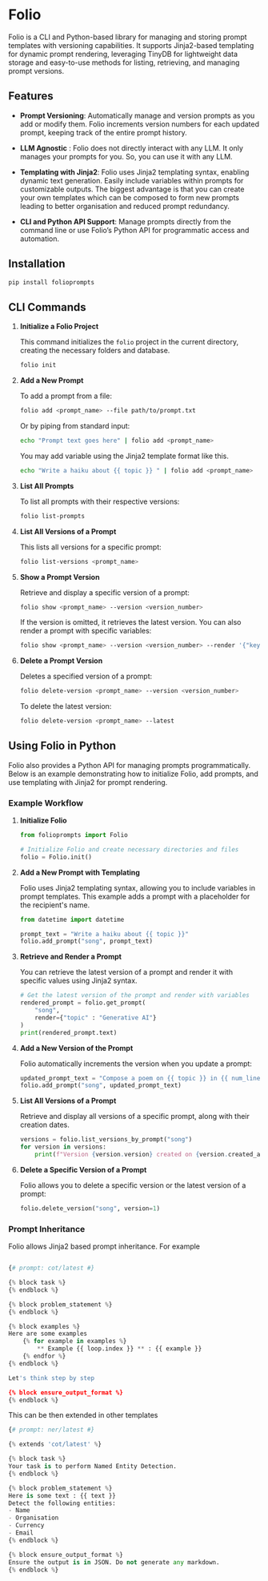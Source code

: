 

# Folio

Folio is a CLI and Python-based library for managing and storing prompt templates with versioning capabilities. It supports Jinja2-based templating for dynamic prompt rendering, leveraging TinyDB for lightweight data storage and easy-to-use methods for listing, retrieving, and managing prompt versions.

## Features
* **Prompt Versioning**: Automatically manage and version prompts as you add or modify them. Folio increments version numbers for each updated prompt, keeping track of the entire prompt history.

* **LLM Agnostic** : Folio does not directly interact with any LLM. It only manages your prompts for you. So, you can use it with any LLM. 

* **Templating with Jinja2**: Folio uses Jinja2 templating syntax, enabling dynamic text generation. Easily include variables within prompts for customizable outputs. The biggest advantage is that you can create your own templates which can be composed to form new prompts leading to better organisation and reduced prompt redundancy. 

* **CLI and Python API Support**: Manage prompts directly from the command line or use Folio’s Python API for programmatic access and automation.



## Installation

```bash
pip install folioprompts
```

## CLI Commands

1. **Initialize a Folio Project**

   This command initializes the `folio` project in the current directory, creating the necessary folders and database.

   ```bash
   folio init
   ```

2. **Add a New Prompt**

   To add a prompt from a file:

   ```bash
   folio add <prompt_name> --file path/to/prompt.txt
   ```

   Or by piping from standard input:

   ```bash
   echo "Prompt text goes here" | folio add <prompt_name>
   ```

   You may add variable using the Jinja2 template format like this. 

   ```bash
   echo "Write a haiku about {{ topic }} " | folio add <prompt_name>
   ```


3. **List All Prompts**

   To list all prompts with their respective versions:

   ```bash
   folio list-prompts
   ```

4. **List All Versions of a Prompt**

   This lists all versions for a specific prompt:

   ```bash
   folio list-versions <prompt_name>
   ```

5. **Show a Prompt Version**

   Retrieve and display a specific version of a prompt:

   ```bash
   folio show <prompt_name> --version <version_number>
   ```

   If the version is omitted, it retrieves the latest version. You can also render a prompt with specific variables:

   ```bash
   folio show <prompt_name> --version <version_number> --render '{"key": "value"}'
   ```

6. **Delete a Prompt Version**

   Deletes a specified version of a prompt:

   ```bash
   folio delete-version <prompt_name> --version <version_number>
   ```

   To delete the latest version:

   ```bash
   folio delete-version <prompt_name> --latest
   ```

## Using Folio in Python

Folio also provides a Python API for managing prompts programmatically. Below is an example demonstrating how to initialize Folio, add prompts, and use templating with Jinja2 for prompt rendering.

### Example Workflow

1. **Initialize Folio**

   ```python
   from folioprompts import Folio

   # Initialize Folio and create necessary directories and files
   folio = Folio.init()
   ```

2. **Add a New Prompt with Templating**

   Folio uses Jinja2 templating syntax, allowing you to include variables in prompt templates. This example adds a prompt with a placeholder for the recipient's name.

   ```python
   from datetime import datetime

   prompt_text = "Write a haiku about {{ topic }}"
   folio.add_prompt("song", prompt_text)
   ```

3. **Retrieve and Render a Prompt**

   You can retrieve the latest version of a prompt and render it with specific values using Jinja2 syntax.

   ```python
   # Get the latest version of the prompt and render with variables
   rendered_prompt = folio.get_prompt(
       "song",
       render={"topic" : "Generative AI"}
   )
   print(rendered_prompt.text) 
   ```

4. **Add a New Version of the Prompt**

   Folio automatically increments the version when you update a prompt:

   ```python
   updated_prompt_text = "Compose a poem on {{ topic }} in {{ num_lines }} lines"
   folio.add_prompt("song", updated_prompt_text)
   ```

5. **List All Versions of a Prompt**

   Retrieve and display all versions of a specific prompt, along with their creation dates.

   ```python
   versions = folio.list_versions_by_prompt("song")
   for version in versions:
       print(f"Version {version.version} created on {version.created_at}")
   ```

6. **Delete a Specific Version of a Prompt**

   Folio allows you to delete a specific version or the latest version of a prompt:

   ```python
   folio.delete_version("song", version=1)
   ```

### Prompt Inheritance

Folio allows Jinja2 based prompt inheritance. For example

```python

{# prompt: cot/latest #}

{% block task %}
{% endblock %}

{% block problem_statement %}
{% endblock %}

{% block examples %}
Here are some examples
    {% for example in examples %}
        ** Example {{ loop.index }} ** : {{ example }}
    {% endfor %}
{% endblock %}

Let's think step by step

{% block ensure_output_format %}
{% endblock %}
```

This can be then extended in other templates

```python
{# prompt: ner/latest #}

{% extends 'cot/latest' %}

{% block task %}
Your task is to perform Named Entity Detection.
{% endblock %}

{% block problem_statement %}
Here is some text : {{ text }}
Detect the following entities:
- Name
- Organisation
- Currency
- Email
{% endblock %}

{% block ensure_output_format %}
Ensure the output is in JSON. Do not generate any markdown.
{% endblock %}

```

